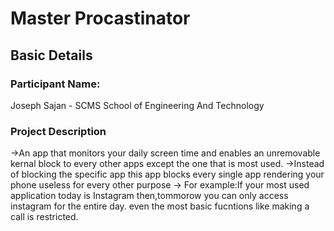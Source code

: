 # Master Procastinator

## Basic Details
### Participant Name: 
  Joseph Sajan - SCMS School of Engineering And Technology

### Project Description
  ->An app that monitors your daily screen time and enables an unremovable kernal block to every other apps except the one that is most used.
  ->Instead of blocking the specific app this app blocks every single app rendering your phone useless for every other purpose
  -> For example:If your most used application today is Instagram then,tommorow you can only access instagram for the entire day.
  even the most basic fucntions like making a call is restricted.
